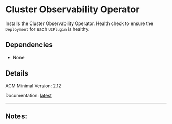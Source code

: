 # Cluster Observability Operator
Installs the Cluster Observability Operator.  Health check to ensure the `Deployment` for each `UIPlugin` is healthy.

## Dependencies
  - None

## Details
ACM Minimal Version: 2.12

Documentation: [latest](https://docs.redhat.com/en/documentation/openshift_container_platform/latest/html-single/cluster_observability_operator/index)

---
**Notes:**
  -
